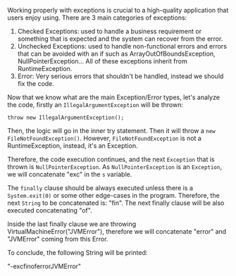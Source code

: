Working properly with exceptions is crucial to a high-quality application that users enjoy using. There are 3 main categories of exceptions:
1. Checked Exceptions: used to handle a business requirement or something that is expected and the system can recover from the error.
2. Unchecked Exceptions: used to handle non-functional errors and errors that can be avoided with an if such as ArrayOutOfBoundsException, NullPointerException... All of these exceptions inherit from RuntimeException.
3. Error: Very serious errors that shouldn't be handled, instead we should fix the code.

Now that we know what are the main Exception/Error types, let's analyze the code, firstly an `IllegalArgumentException` will be thrown:

`throw new IllegalArgumentException();`

Then, the logic will go in the inner try statement. Then it will throw a `new FileNotFoundException()`. However, `FileNotFoundException` is not a RuntimeException, instead, it's an Exception.

Therefore, the code execution continues, and the next `Exception` that is thrown is `NullPointerException`. As `NullPointerException` is an `Exception`, we will concatenate "exc" in the `s` variable.

The `finally` clause should be always executed unless there is a `System.exit(0)` or some other edge-cases in the program. Therefore, the next `String` to be concatenated is: "fin". The next finally clause will be also executed concatenating "of".

Inside the last finally clause we are throwing VirtualMachineError("JVMError"), therefore we will concatenate "error" and "JVMError" coming from this Error.

To conclude, the following String will be printed:

"-excfinoferrorJVMError"